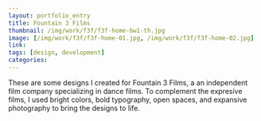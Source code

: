 ```yaml
---
layout: portfolio_entry
title: Fountain 3 Films
thumbnail: /img/work/f3f/f3f-home-bw1-th.jpg
image: [/img/work/f3f/f3f-home-01.jpg, /img/work/f3f/f3f-home-02.jpg]
link: 
tags: [design, development]
categories:
---
```


These are some designs I created for Fountain 3 Films, a an independent film company specializing in dance films. To complement the expresive films, I used bright colors, bold typography, open spaces, and expansive photography to bring the designs to life.